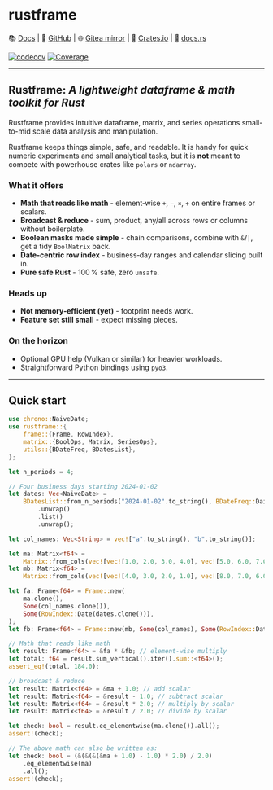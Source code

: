# rustframe

📚 [Docs](https://magnus167.github.io/rustframe/) | 🐙 [GitHub](https://github.com/Magnus167/rustframe) | 🌐 [Gitea mirror](https://gitea.nulltech.uk/Magnus167/rustframe) | 🦀 [Crates.io](https://crates.io/crates/rustframe) | 🔖 [docs.rs](https://docs.rs/rustframe/latest/rustframe/)

<!-- [![Last commit](https://img.shields.io/endpoint?url=https://magnus167.github.io/rustframe/rustframe/last-commit-date.json)](https://github.com/Magnus167/rustframe) -->
[![codecov](https://codecov.io/gh/Magnus167/rustframe/graph/badge.svg?token=J7ULJEFTVI)](https://codecov.io/gh/Magnus167/rustframe)
[![Coverage](https://img.shields.io/endpoint?url=https://magnus167.github.io/rustframe/rustframe/tarpaulin-badge.json)](https://magnus167.github.io/rustframe/rustframe/tarpaulin-report.html)

---

## Rustframe: *A lightweight dataframe & math toolkit for Rust*

Rustframe provides intuitive dataframe, matrix, and series operations small-to-mid scale data analysis and manipulation.

Rustframe keeps things simple, safe, and readable. It is handy for quick numeric experiments and small analytical tasks, but it is **not** meant to compete with powerhouse crates like `polars` or `ndarray`.

### What it offers

- **Math that reads like math** - element‑wise `+`, `−`, `×`, `÷` on entire frames or scalars.
- **Broadcast & reduce** - sum, product, any/all across rows or columns without boilerplate.
- **Boolean masks made simple** - chain comparisons, combine with `&`/`|`, get a tidy `BoolMatrix` back.
- **Date‑centric row index** - business‑day ranges and calendar slicing built in.
- **Pure safe Rust** - 100 % safe, zero `unsafe`.

### Heads up

- **Not memory‑efficient (yet)** - footprint needs work.
- **Feature set still small** - expect missing pieces.

### On the horizon

- Optional GPU help (Vulkan or similar) for heavier workloads.
- Straightforward Python bindings using `pyo3`.

---

## Quick start

```rust
use chrono::NaiveDate;
use rustframe::{
    frame::{Frame, RowIndex},
    matrix::{BoolOps, Matrix, SeriesOps},
    utils::{BDateFreq, BDatesList},
};

let n_periods = 4;

// Four business days starting 2024‑01‑02
let dates: Vec<NaiveDate> =
    BDatesList::from_n_periods("2024-01-02".to_string(), BDateFreq::Daily, n_periods)
        .unwrap()
        .list()
        .unwrap();

let col_names: Vec<String> = vec!["a".to_string(), "b".to_string()];

let ma: Matrix<f64> =
    Matrix::from_cols(vec![vec![1.0, 2.0, 3.0, 4.0], vec![5.0, 6.0, 7.0, 8.0]]);
let mb: Matrix<f64> =
    Matrix::from_cols(vec![vec![4.0, 3.0, 2.0, 1.0], vec![8.0, 7.0, 6.0, 5.0]]);

let fa: Frame<f64> = Frame::new(
    ma.clone(),
    Some(col_names.clone()),
    Some(RowIndex::Date(dates.clone())),
);
let fb: Frame<f64> = Frame::new(mb, Some(col_names), Some(RowIndex::Date(dates)));

// Math that reads like math
let result: Frame<f64> = &fa * &fb; // element‑wise multiply
let total: f64 = result.sum_vertical().iter().sum::<f64>();
assert_eq!(total, 184.0);

// broadcast & reduce
let result: Matrix<f64> = &ma + 1.0; // add scalar
let result: Matrix<f64> = &result - 1.0; // subtract scalar
let result: Matrix<f64> = &result * 2.0; // multiply by scalar
let result: Matrix<f64> = &result / 2.0; // divide by scalar

let check: bool = result.eq_elementwise(ma.clone()).all();
assert!(check);

// The above math can also be written as:
let check: bool = (&(&(&(&ma + 1.0) - 1.0) * 2.0) / 2.0)
    .eq_elementwise(ma)
    .all();
assert!(check);
```

